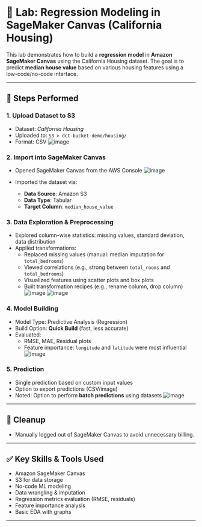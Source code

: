# 🧪 Lab: Regression Modeling in SageMaker Canvas (California Housing)

This lab demonstrates how to build a **regression model** in **Amazon SageMaker Canvas** using the California Housing dataset. The goal is to predict **median house value** based on various housing features using a low-code/no-code interface.

---

## 🔧 Steps Performed

### 1. **Upload Dataset to S3**
- Dataset: *California Housing*
- Uploaded to: `S3 > dct-bucket-demo/housing/`
- Format: CSV
![image](https://github.com/user-attachments/assets/46ce7320-1932-442e-941b-1445fe3f0c06)

### 2. **Import into SageMaker Canvas**
- Opened SageMaker Canvas from the AWS Console
![image](https://github.com/user-attachments/assets/553ccb42-6c6a-4941-84a6-afdac4c60e9a)

- Imported the dataset via:
  - **Data Source**: Amazon S3
  - **Data Type**: Tabular
  - **Target Column**: `median_house_value`

### 3. **Data Exploration & Preprocessing**
- Explored column-wise statistics: missing values, standard deviation, data distribution
- Applied transformations:
  - Replaced missing values (manual: median imputation for `total_bedrooms`)
  - Viewed correlations (e.g., strong between `total_rooms` and `total_bedrooms`)
  - Visualized features using scatter plots and box plots
  - Built transformation recipes (e.g., rename column, drop column)
![image](https://github.com/user-attachments/assets/691000cc-6bec-434c-8821-8a521053c890)
![image](https://github.com/user-attachments/assets/ceabf41f-365b-4812-a6b3-9564a1c8f76a)
  
### 4. **Model Building**
- Model Type: Predictive Analysis (Regression)
- Build Option: **Quick Build** (fast, less accurate)
- Evaluated:
  - RMSE, MAE, Residual plots
  - Feature importance: `longitude` and `latitude` were most influential
![image](https://github.com/user-attachments/assets/33a6c32c-3ea3-454c-a7fc-817a16041f01)

### 5. **Prediction**
- Single prediction based on custom input values
- Option to export predictions (CSV/image)
- Noted: Option to perform **batch predictions** using datasets
![image](https://github.com/user-attachments/assets/3f703679-9f67-4be2-90b5-e3332d476ca0)

---

## 🛑 Cleanup
- Manually logged out of SageMaker Canvas to avoid unnecessary billing.

---

## ✅ Key Skills & Tools Used
- Amazon SageMaker Canvas
- S3 for data storage
- No-code ML modeling
- Data wrangling & imputation
- Regression metrics evaluation (RMSE, residuals)
- Feature importance analysis
- Basic EDA with graphs

---

